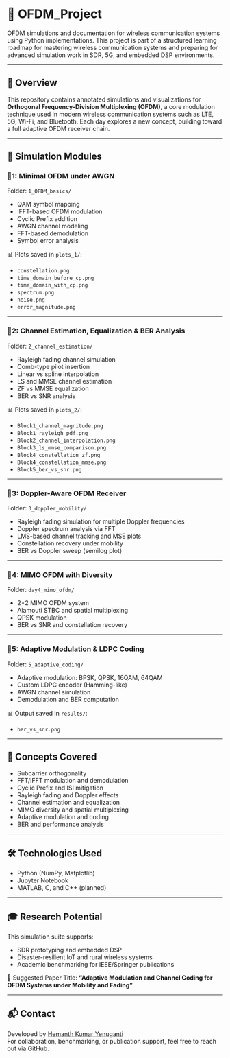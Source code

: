 # 📡 OFDM_Project

OFDM simulations and documentation for wireless communication systems using Python implementations. This project is part of a structured learning roadmap for mastering wireless communication systems and preparing for advanced simulation work in SDR, 5G, and embedded DSP environments.

---

## 📘 Overview

This repository contains annotated simulations and visualizations for **Orthogonal Frequency-Division Multiplexing (OFDM)**, a core modulation technique used in modern wireless communication systems such as LTE, 5G, Wi-Fi, and Bluetooth. Each day explores a new concept, building toward a full adaptive OFDM receiver chain.

---

## 🧪 Simulation Modules

### 🔹1: Minimal OFDM under AWGN
Folder: `1_OFDM_basics/`

- QAM symbol mapping
- IFFT-based OFDM modulation
- Cyclic Prefix addition
- AWGN channel modeling
- FFT-based demodulation
- Symbol error analysis

📊 Plots saved in `plots_1/`:
- `constellation.png`
- `time_domain_before_cp.png`
- `time_domain_with_cp.png`
- `spectrum.png`
- `noise.png`
- `error_magnitude.png`

---

### 🔹2: Channel Estimation, Equalization & BER Analysis
Folder: `2_channel_estimation/`

- Rayleigh fading channel simulation
- Comb-type pilot insertion
- Linear vs spline interpolation
- LS and MMSE channel estimation
- ZF vs MMSE equalization
- BER vs SNR analysis

📊 Plots saved in `plots_2/`:
- `Block1_channel_magnitude.png`
- `Block1_rayleigh_pdf.png`
- `Block2_channel_interpolation.png`
- `Block3_ls_mmse_comparison.png`
- `Block4_constellation_zf.png`
- `Block4_constellation_mmse.png`
- `Block5_ber_vs_snr.png`

---

### 🔹3: Doppler-Aware OFDM Receiver
Folder: `3_doppler_mobility/`

- Rayleigh fading simulation for multiple Doppler frequencies
- Doppler spectrum analysis via FFT
- LMS-based channel tracking and MSE plots
- Constellation recovery under mobility
- BER vs Doppler sweep (semilog plot)

---

### 🔹4: MIMO OFDM with Diversity
Folder: `day4_mimo_ofdm/`

- 2×2 MIMO OFDM system
- Alamouti STBC and spatial multiplexing
- QPSK modulation
- BER vs SNR and constellation recovery

---

### 🔹5: Adaptive Modulation & LDPC Coding
Folder: `5_adaptive_coding/`

- Adaptive modulation: BPSK, QPSK, 16QAM, 64QAM
- Custom LDPC encoder (Hamming-like)
- AWGN channel simulation
- Demodulation and BER computation

📊 Output saved in `results/`:
- `ber_vs_snr.png`

---

## 🧠 Concepts Covered

- Subcarrier orthogonality
- FFT/IFFT modulation and demodulation
- Cyclic Prefix and ISI mitigation
- Rayleigh fading and Doppler effects
- Channel estimation and equalization
- MIMO diversity and spatial multiplexing
- Adaptive modulation and coding
- BER and performance analysis

---

## 🛠 Technologies Used

- Python (NumPy, Matplotlib)
- Jupyter Notebook
- MATLAB, C, and C++ (planned)

---

## 🎓 Research Potential

This simulation suite supports:
- SDR prototyping and embedded DSP
- Disaster-resilient IoT and rural wireless systems
- Academic benchmarking for IEEE/Springer publications

📄 Suggested Paper Title:
**“Adaptive Modulation and Channel Coding for OFDM Systems under Mobility and Fading”**

---

## 📬 Contact

Developed by [Hemanth Kumar Yenuganti](https://github.com/hemanth-y50)  
For collaboration, benchmarking, or publication support, feel free to reach out via GitHub.
